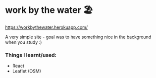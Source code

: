 # work by the water 🏖️

https://workbythewater.herokuapp.com/

A very simple site - goal was to have something nice in the background when you study :) 

### Things I learnt/used:
- React
- Leaflet (OSM)
